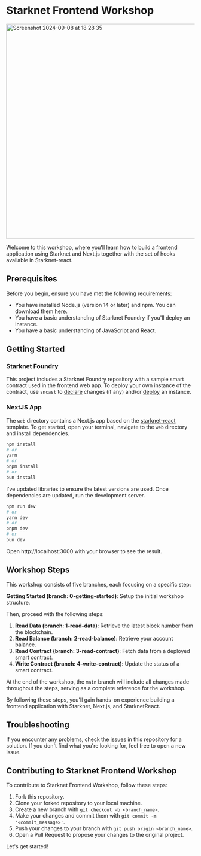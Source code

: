 # Starknet Frontend Workshop
<img width="575" alt="Screenshot 2024-09-08 at 18 28 35" src="https://github.com/user-attachments/assets/0cc190a5-740a-4ea6-b92f-b5c48c256ff5">


Welcome to this workshop, where you'll learn how to build a frontend application using Starknet and Next.js together with the set of hooks available in Starknet-react.

## Prerequisites

Before you begin, ensure you have met the following requirements:

* You have installed Node.js (version 14 or later) and npm. You can download them [here](https://nodejs.org/en/download/).
* You have a basic understanding of Starknet Foundry if you'll deploy an instance.
* You have a basic understanding of JavaScript and React.

## Getting Started

### Starknet Foundry

This project includes a Starknet Foundry repository with a sample smart contract used in the frontend web app. To deploy your own instance of the contract, use `sncast` to [declare](https://foundry-rs.github.io/starknet-foundry/starknet/declare.html) changes (if any) and/or [deploy](https://foundry-rs.github.io/starknet-foundry/starknet/deploy.html) an instance.

### NextJS App

The `web` directory contains a Next.js app based on the  [starknet-react](https://github.com/apibara/starknet-react) template. To get started, open your terminal, navigate to the `web` directory and install dependencies.
```bash
npm install
# or
yarn
# or
pnpm install
# or
bun install
```
I've updated libraries to ensure the latest versions are used. Once dependencies are updated, run the development server.
```bash
npm run dev
# or
yarn dev
# or
pnpm dev
# or
bun dev
```

Open http://localhost:3000 with your browser to see the result.

## Workshop Steps

This workshop consists of five branches, each focusing on a specific step:

**Getting Started (branch: 0-getting-started)**: Setup the initial workshop structure.

Then, proceed with the following steps:

1. **Read Data (branch: 1-read-data)**: Retrieve the latest block number from the blockchain.
2. **Read Balance (branch: 2-read-balance)**: Retrieve your account balance.
3. **Read Contract (branch: 3-read-contract)**: Fetch data from a deployed smart contract.
4. **Write Contract (branch: 4-write-contract)**: Update the status of a smart contract.

At the end of the workshop, the `main` branch will include all changes made throughout the steps, serving as a complete reference for the workshop.

By following these steps, you'll gain hands-on experience building a frontend application with Starknet, Next.js, and StarknetReact.

## Troubleshooting

If you encounter any problems, check the [issues](https://github.com/nestorbonilla/starknet-workshop-frontend/issues) in this repository for a solution. If you don't find what you're looking for, feel free to open a new issue.

## Contributing to Starknet Frontend Workshop

To contribute to Starknet Frontend Workshop, follow these steps:

1. Fork this repository.
2. Clone your forked repository to your local machine.
3. Create a new branch with `git checkout -b <branch_name>`.
4. Make your changes and commit them with `git commit -m '<commit_message>'`.
5. Push your changes to your branch with `git push origin <branch_name>`.
6. Open a Pull Request to propose your changes to the original project.

Let's get started!


